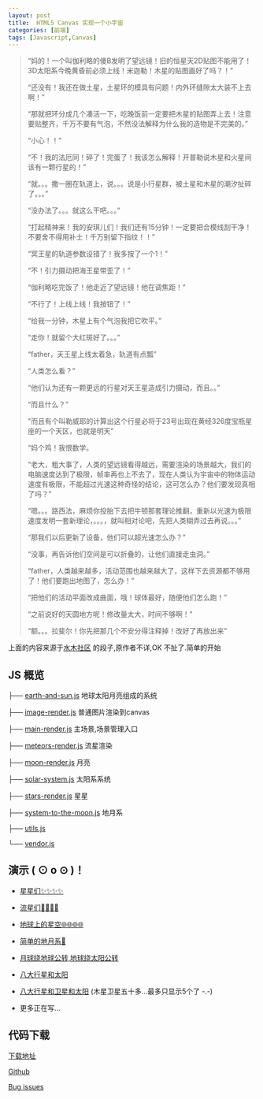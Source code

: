 ```yaml
---
layout: post
title:  HTML5 Canvas 实现一个小宇宙
categories: [前端]
tags: [Javascript,Canvas]
---
```


> “妈的！一个叫伽利略的傻B发明了望远镜！旧的恒星天2D贴图不能用了！3D太阳系今晚黄昏前必须上线！米迦勒！木星的贴图画好了吗？！”
>
> “还没有！我还在做土星，土星环的模具有问题！内外环缝隙太大装不上去啊！”
>
> “那就把环分成几个凑活一下，吃晚饭前一定要把木星的贴图弄上去！注意要贴整齐，千万不要有气泡，不然没法解释为什么我的造物是不完美的。”
>
> “小心！！”
>
> “不！我的法厄同！碎了！完蛋了！我该怎么解释！开普勒说木星和火星间该有一颗行星的！”
>
> “就。。。撒一圈在轨道上，说。。。说是小行星群，被土星和木星的潮汐扯碎了。。。”
>
> “没办法了。。。就这么干吧。。。”
>
> “打起精神来！我的安琪儿们！我们还有15分钟！一定要把合模线刮干净！不要舍不得用补土！千万别留下指纹！！”
>
> “冥王星的轨道参数设错了！我多按了一个1！”
>
> “不！引力摄动把海王星带歪了！”
>
> “伽利略吃完饭了！他走近了望远镜！他在调焦距！”
>
> “不行了！上线上线！我按钮了！”
>
> “给我一分钟，木星上有个气泡我把它吹平。”
>
> “走你！就留个大红斑好了。。。”
>
> “father，天王星上线太着急，轨道有点瓢”
>
> “人类怎么看？”
>
> “他们认为还有一颗更远的行星对天王星造成引力摄动，而且。。”
>
> “而且什么？”
>
> "而且有个叫勒威耶的计算出这个行星必将于23号出现在黄经326度宝瓶星座的一个天区，也就是明天”
>
> “妈个鸡！我恨数学。
>
> “老大，粗大事了，人类的望远镜看得越远，需要渲染的场景越大，我们的电脑速度达到了极限，帧率再也上不去了，现在人类认为宇宙中的物体运动速度有极限，不能超过光速这种奇怪的结论，这可怎么办？他们要发现真相了吗？”
>
> “嗯。。。路西法，麻烦你投胎下去把牛顿那套理论推翻，重新以光速为极限速度发明一套新理论，。。。，就叫相对论吧，先把人类糊弄过去再说。。。”
>
> “那我们以后更新了设备，他们可以超光速怎么办？”
>
> “没事，再告诉他们空间是可以折叠的，让他们直接走虫洞。”
>
> “father，人类越来越多，活动范围也越来越大了，这样下去资源都不够用了！他们要跑出地图了，怎么办！” 
>
> “把他们的活动平面改成曲面，哦！球体最好，随便他们怎么跑！” 
>
> “之前说好的天圆地方呢！修改量太大，时间不够啊！” 
>
> “额。。。拉斐尔！你先把那几个不安分得注释掉！改好了再放出来”



上面的内容来源于[水木社区](http://www.newsmth.net/) 的段子,原作者不详,OK 不扯了.简单的开始

## JS 概览


├── [earth-and-sun.js](https://github.com/vace/canvas-universe/blob/master/scripts/earth-and-sun.js#L1) 地球太阳月亮组成的系统

├── [image-render.js](https://github.com/vace/canvas-universe/blob/master/scripts/image-render.js#L1) 普通图片渲染到canvas

├── [main-render.js](https://github.com/vace/canvas-universe/blob/master/scripts/main-render.js#L1) 主场景,场景管理入口

├── [meteors-render.js](https://github.com/vace/canvas-universe/blob/master/scripts/meteors-render.js#L1) 流星渲染

├── [moon-render.js](https://github.com/vace/canvas-universe/blob/master/scripts/moon-render.js#L1) 月亮

├── [solar-system.js](https://github.com/vace/canvas-universe/blob/master/scripts/solar-system.js#L1) 太阳系系统

├── [stars-render.js](https://github.com/vace/canvas-universe/blob/master/scripts/stars-render.js#L1) 星星

├── [system-to-the-moon.js](https://github.com/vace/canvas-universe/blob/master/scripts/system-to-the-moon.js#L1) 地月系

├── [utils.js](https://github.com/vace/canvas-universe/blob/master/scripts/utils.js#L1)

└── [vendor.js](https://github.com/vace/canvas-universe/blob/master/scripts/vendor.js#L1)



## 演示 ( ⊙ o ⊙ )！

 * [星星们✨✨✨✨](//o4e068rzf.qnssl.com/canvas-universe/stars.html)

 * [流星们🌠🌠🌠🌠](//o4e068rzf.qnssl.com/canvas-universe/meteors.html)

 * [地球上的星空🌐🌐🌐🌐](//o4e068rzf.qnssl.com/canvas-universe/earth-sky.html)

 * [简单的地月系👀](//o4e068rzf.qnssl.com/canvas-universe/system-to-the-moon.html)

 * [月球绕地球公转,地球绕太阳公转](//o4e068rzf.qnssl.com/canvas-universe/earth-and-sun.html)

 * [八大行星和太阳](//o4e068rzf.qnssl.com/canvas-universe/solar-system.html)

 * [八大行星和卫星和太阳](//o4e068rzf.qnssl.com/canvas-universe/solar-system-with-satellite.html) (木星卫星五十多...最多只显示5个了 -.-)

 * 更多正在写...


 ## 代码下载

 [下载地址](https://github.com/vace/canvas-universe/archive/master.zip) 

 [Github](https://github.com/vace/canvas-universe)

 [Bug issues](https://github.com/vace/canvas-universe/issues)

